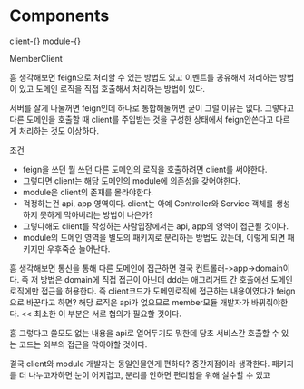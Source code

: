 # Components


client-{}
module-{}



MemberClient

흠 생각해보면 feign으로 처리할 수 있는 방법도 있고
이벤트를 공유해서 처리하는 방법이 있고
도메인 로직을 직접 호출해서 처리하는 방법이 있다.

서버를 잘게 나눌꺼면 feign인데
하나로 통합해둘꺼면 굳이 그럴 이유는 없다.
그렇다고 다른 도메인을 호출할 때 client를 주입받는 것을 구성한 상태에서 feign안쓴다고 다르게 처리하는 것도 이상하다.

조건
- feign을 쓰던 뭘 쓰던 다른 도메인의 로직을 호출하려면 client를 써야한다.
- 그렇다면 client는 해당 도메인의 module에 의존성을 갖어야한다.
- module은 client의 존재를 몰라야한다.
- 걱정하는건 api, app 영역이다. client는 아예 Controller와 Service 객체를 생성하지 못하게 막아버리는 방법이 나은가?
- 그렇다해도 client를 작성하는 사람입장에서는 api, app의 영역이 접근될 것이다.
- module의 도메인 영역을 별도의 패키지로 분리하는 방법도 있는데, 이렇게 되면 패키지만 우후죽순 늘어난다.


흠 생각해보면 통신을 통해 다른 도메인에 접근하면 결국 컨트롤러->app->domain이다.
즉 저 방법은 domain에 직접 접근이 아닌데
ddd는 애그리거트 간 호출에선 도메인 로직에만 접근을 허용한다.
즉 client코드가 도메인로직에 접근하는 내용이였다가 feign으로 바꾼다고 하면?
해당 로직은 api가 없으므로 member모듈 개발자가 바꿔줘야한다. << 최소한 이 부분은 서로 협의가 필요할 것이다.

흠 그렇다고 쓸모도 없는 내용을 api로 열어두기도 뭐한데
당초 서비스간 호출할 수 있는 코드는 외부의 접근을 막아야할 것이다.

결국 client와 module 개발자는 동일인물인게 편하다?
중간지점이라 생각한다. 패키지를 더 나누고자하면 눈이 어지럽고, 분리를 안하면 편리함을 위해 실수할 수 있고



